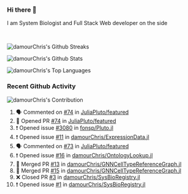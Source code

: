 ### Hi there 👋
I am System Biologist and Full Stack Web developer on the side



<br/>
  

<!-- GitHub Readme Streak Stats - https://github.com/DenverCoder1/github-readme-streak-stats -->
<!-- GitHub Readme Github Stats - https://github.com/anuraghazra/github-readme-stats -->
![damourChris's Github Streaks](https://streak-stats.demolab.com/?user=damourChris&theme=transparent)

![damourChris's Github Stats ](https://github-readme-stats.vercel.app/api?username=damourChris&show_icons=true&theme=transparent)

![damourChris's Top Languages](https://github-readme-stats.vercel.app/api/top-langs/?username=damourChris&layout=pie&theme=transparent)
<br/>


<h3> Recent Github Activity </h3>

<!-- Github Contribution Stats  - https://github.com/ashutosh00710/github-readme-activity-graph -->
![damourChris's Contribution](https://github-readme-activity-graph.vercel.app/graph/?username=damourChris&bg_color=1F222E&color=F8D866&line=F85D7F&point=FFFFFF&hide_border=true)
<!-- https://github.com/jamesgeorge007/github-activity-readme -->

<!--START_SECTION:activity-->
1. 🗣 Commented on [#74](https://github.com/JuliaPluto/featured/pull/74#issuecomment-2442079905) in [JuliaPluto/featured](https://github.com/JuliaPluto/featured)
2. 💪 Opened PR [#74](https://github.com/JuliaPluto/featured/pull/74) in [JuliaPluto/featured](https://github.com/JuliaPluto/featured)
3. ❗ Opened issue [#3080](https://github.com/fonsp/Pluto.jl/issues/3080) in [fonsp/Pluto.jl](https://github.com/fonsp/Pluto.jl)
4. ❗ Opened issue [#11](https://github.com/damourChris/ExpressionData.jl/issues/11) in [damourChris/ExpressionData.jl](https://github.com/damourChris/ExpressionData.jl)
5. 🗣 Commented on [#73](https://github.com/JuliaPluto/featured/pull/73#issuecomment-2407490566) in [JuliaPluto/featured](https://github.com/JuliaPluto/featured)
6. ❗ Opened issue [#16](https://github.com/damourChris/OntologyLookup.jl/issues/16) in [damourChris/OntologyLookup.jl](https://github.com/damourChris/OntologyLookup.jl)
7. 🎉 Merged PR [#13](https://github.com/damourChris/GNNCellTypeReferenceGraph.jl/pull/13) in [damourChris/GNNCellTypeReferenceGraph.jl](https://github.com/damourChris/GNNCellTypeReferenceGraph.jl)
8. 🎉 Merged PR [#15](https://github.com/damourChris/GNNCellTypeReferenceGraph.jl/pull/15) in [damourChris/GNNCellTypeReferenceGraph.jl](https://github.com/damourChris/GNNCellTypeReferenceGraph.jl)
9. ❌ Closed PR [#3](https://github.com/damourChris/SysBioRegistry.jl/pull/3) in [damourChris/SysBioRegistry.jl](https://github.com/damourChris/SysBioRegistry.jl)
10. ❗ Opened issue [#1](https://github.com/damourChris/SysBioRegistry.jl/issues/1) in [damourChris/SysBioRegistry.jl](https://github.com/damourChris/SysBioRegistry.jl)
<!--END_SECTION:activity-->


